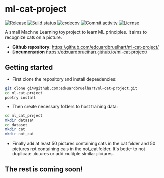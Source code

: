 # ml-cat-project

[![Release](https://img.shields.io/github/v/release/edouardbruelhart/ml-cat-project)](https://img.shields.io/github/v/release/edouardbruelhart/ml-cat-project)
[![Build status](https://img.shields.io/github/actions/workflow/status/edouardbruelhart/ml-cat-project/main.yml?branch=main)](https://github.com/edouardbruelhart/ml-cat-project/actions/workflows/main.yml?query=branch%3Amain)
[![codecov](https://codecov.io/gh/edouardbruelhart/ml-cat-project/branch/main/graph/badge.svg)](https://codecov.io/gh/edouardbruelhart/ml-cat-project)
[![Commit activity](https://img.shields.io/github/commit-activity/m/edouardbruelhart/ml-cat-project)](https://img.shields.io/github/commit-activity/m/edouardbruelhart/ml-cat-project)
[![License](https://img.shields.io/github/license/edouardbruelhart/ml-cat-project)](./LICENSE)

A small Machine Learning toy project to learn ML principles. It aims to recognize cats on a picture.

- **Github repository**: <https://github.com/edouardbruelhart/ml-cat-project/>
- **Documentation** <https://edouardbruelhart.github.io/ml-cat-project/>

## Getting started

- First clone the repository and install dependencies:

```bash
git clone git@github.com:edouardbruelhart/ml-cat-project.git
cd ml-cat-project
poetry install
```

- Then create necessary folders to host training data:

```bash
cd ml_cat_project
mkdir dataset
cd dataset
mkdir cat
mkdir not_cat
```

- Finally add at least 50 pictures containing cats in the cat folder and 50 pictures not containing cats in the not_cat folder. It's better to not duplicate pictures or add multiple similar pictures.

## The rest is coming soon!
